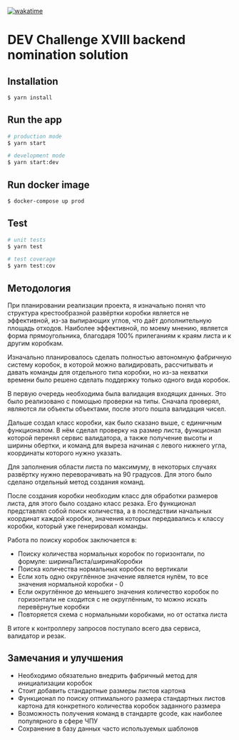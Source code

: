 [![wakatime](https://wakatime.com/badge/github/async-devil/devchallenge-18-backend.svg)](https://wakatime.com/badge/github/async-devil/devchallenge-18-backend)

# DEV Challenge XVIII backend nomination solution 

## Installation

```bash
$ yarn install
```

## Run the app

```bash
# production mode
$ yarn start

# development mode
$ yarn start:dev
```

## Run docker image
```bash
$ docker-compose up prod
```

## Test

```bash
# unit tests
$ yarn test

# test coverage
$ yarn test:cov
```

## Методология

При планировании реализации проекта, я изначально понял что структура крестообразной развёртки коробки является не эффективной, из-за выпирающих углов, что даёт дополнительную площадь отходов. Наиболее эффективной, по моему мнению, является форма прямоугольника, благодаря 100% прилеганиям к краям листа и к другим коробкам.

Изначально планировалось сделать полностью автономную фабричную систему коробок, в которой можно валидировать, рассчитывать и давать команды для отдельного типа коробки, но из-за нехватки времени было решено сделать поддержку только одного вида коробок.

В первую очередь необходима была валидация входящих данных. Это было реализовано с помощью проверки на типы. Сначала проверял, являются ли объекты объектами, после этого пошла валидация чисел.

Дальше создал класс коробки, как было сказано выше, с единичным функционалом. В нём сделал проверку на размер листа, функционал которой перенял сервис валидатора, а также получение высоты и ширины обертки, и команд для выреза начиная с левого нижнего угла, координаты которого нужно указать.

Для заполнения области листа по максимуму, в некоторых случаях развёртку нужно переворачивать на 90 градусов. Для этого было сделано отдельный метод создания команд.

После создания коробки необходим класс для обработки размеров листа, для этого было создано класс резака. Его функционал представлял собой поиск количества, а в последствии начальных координат каждой коробки, значения которых передавались к классу коробки, который уже генерировал команды.

Работа по поиску коробок заключается в:

- Поиску количества нормальных коробок по горизонтали, по формуле: ширинаЛиста/ширинаКоробки
- Поиска количества нормальных коробок по вертикали
- Если хоть одно округлённое значение является нулём, то все значения нормальной коробки - 0
- Если округлённое до меньшего значения количество коробок по горизонтали не сходится с не округлённым, то можно искать перевёрнутые коробки
- Повторяется схема с нормальными коробками, но от остатка листа

В итоге к контроллеру запросов поступало всего два сервиса, валидатор и резак.

## Замечания и улучшения

- Необходимо обязательно внедрить фабричный метод для инициализации коробок
- Стоит добавить стандартные размеры листов картона
- Функционал по поиску оптимального размера стандартных листов картона для конкретного количества коробок заданного размера
- Возможность получения команд в стандарте gcode, как наиболее популярного в сфере ЧПУ
- Сохранение в базу данных часто используемых шаблонов
